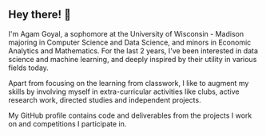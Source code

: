 ## Hey there! 👋

I'm Agam Goyal, a sophomore at the University of Wisconsin - Madison majoring in Computer Science and Data Science, and minors in Economic Analytics and Mathematics. For the last 2 years, I've been interested in data science and machine learning, and deeply inspired by their utility in various fields today. 

Apart from focusing on the learning from classwork, I like to augment my skills by involving myself in extra-curricular activities like clubs, active research work, directed studies and independent projects. 

My GitHub profile contains code and deliverables from the projects I work on and competitions I participate in.

<!--
### 🏆 My GitHub Stats

[![Agam's GitHub stats](https://github-readme-stats.vercel.app/api?username=AGoyal0512&count_private=true&show_icons=true&theme=tokyonight)](https://github.com/AGoyal0512/github-readme-stats)


### 💻 Most Used Languages

![Top Langs](https://github-readme-stats.vercel.app/api/top-langs?username=AGoyal0512&layout=compact&langs_count=5&theme=tokyonight)
-->

<!--
**AGoyal0512/AGoyal0512** is a ✨ _special_ ✨ repository because its `README.md` (this file) appears on your GitHub profile.

Here are some ideas to get you started:

- 🔭 I’m currently working on ...
- 🌱 I’m currently learning ...
- 👯 I’m looking to collaborate on ...
- 🤔 I’m looking for help with ...
- 💬 Ask me about ...
- 📫 How to reach me: ...
- 😄 Pronouns: ...
- ⚡ Fun fact: ...
-->
